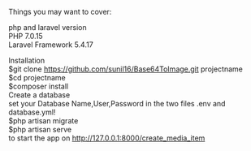 

Things you may want to cover:

php  and laravel version<br/>
    PHP 7.0.15<br/>
    Laravel Framework 5.4.17</br>

Installation<br/>
    $git clone  https://github.com/sunil16/Base64ToImage.git projectname</br>
    $cd projectname<br/>
    $composer install<br/>
    Create a database<br/>
        set your Database Name,User,Password in the two files .env and database.yml!<br/>
        $php artisan migrate<br/>
    $php artisan serve<br/>
        to start the app on http://127.0.0.1:8000/create_media_item<br/>
